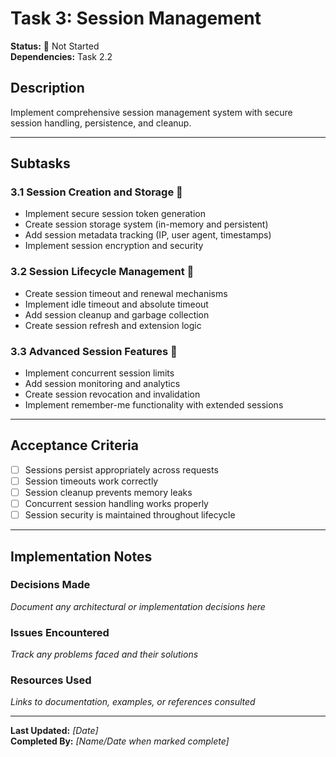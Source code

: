 # Task 3: Session Management

**Status:** 🔴 Not Started  
**Dependencies:** Task 2.2  

## Description
Implement comprehensive session management system with secure session handling, persistence, and cleanup.

---

## Subtasks

### 3.1 Session Creation and Storage 🔴
- Implement secure session token generation
- Create session storage system (in-memory and persistent)
- Add session metadata tracking (IP, user agent, timestamps)
- Implement session encryption and security

### 3.2 Session Lifecycle Management 🔴
- Create session timeout and renewal mechanisms
- Implement idle timeout and absolute timeout
- Add session cleanup and garbage collection
- Create session refresh and extension logic

### 3.3 Advanced Session Features 🔴
- Implement concurrent session limits
- Add session monitoring and analytics
- Create session revocation and invalidation
- Implement remember-me functionality with extended sessions

---

## Acceptance Criteria
- [ ] Sessions persist appropriately across requests
- [ ] Session timeouts work correctly
- [ ] Session cleanup prevents memory leaks
- [ ] Concurrent session handling works properly
- [ ] Session security is maintained throughout lifecycle

---

## Implementation Notes

### Decisions Made
_Document any architectural or implementation decisions here_

### Issues Encountered  
_Track any problems faced and their solutions_

### Resources Used
_Links to documentation, examples, or references consulted_

---

**Last Updated:** _[Date]_  
**Completed By:** _[Name/Date when marked complete]_ 